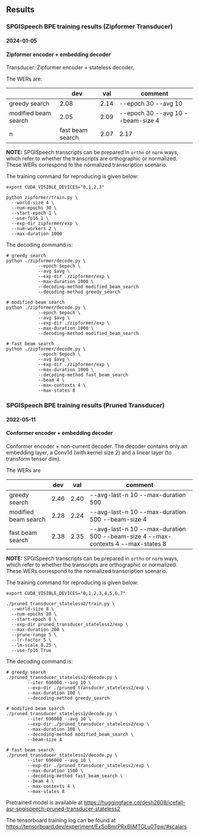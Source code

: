 ## Results

### SPGISpeech BPE training results (Zipformer Transducer)

#### 2024-01-05

#### Zipformer encoder + embedding decoder

Transducer: Zipformer encoder + stateless decoder.

The WERs are:

|                           | dev | val | comment                                  |
|---------------------------|------------|------------|------------------------------------------|
| greedy search             | 2.08       | 2.14       | --epoch 30 --avg 10 |
| modified beam search      | 2.05       | 2.09       | --epoch 30 --avg 10 --beam-size 4 |
n| fast beam search          | 2.07       | 2.17       | --epoch 30 --avg 10 --beam 20 --max-contexts 8 --max-states 64 |

**NOTE:** SPGISpeech transcripts can be prepared in `ortho` or `norm` ways, which refer to whether the
transcripts are orthographic or normalized. These WERs correspond to the normalized transcription
scenario.

The training command for reproducing is given below:

```
export CUDA_VISIBLE_DEVICES="0,1,2,3"

python zipformer/train.py \
  --world-size 4 \
  --num-epochs 30 \
  --start-epoch 1 \
  --use-fp16 1 \
  --exp-dir zipformer/exp \
  --num-workers 2 \
  --max-duration 1000
```

The decoding command is:
```
# greedy search
python ./zipformer/decode.py \
            --epoch $epoch \
            --avg $avg \
            --exp-dir ./zipformer/exp \
            --max-duration 1000 \
            --decoding-method modified_beam_search
            --decoding-method greedy_search

# modified beam search
python ./zipformer/decode.py \
            --epoch $epoch \
            --avg $avg \
            --exp-dir ./zipformer/exp \
            --max-duration 1000 \
            --decoding-method modified_beam_search

# fast beam search
python ./zipformer/decode.py \
            --epoch $epoch \
            --avg $avg \
            --exp-dir ./zipformer/exp \
            --max-duration 1000 \
            --decoding-method fast_beam_search
            --beam 4 \
            --max-contexts 4 \
            --max-states 8
```

### SPGISpeech BPE training results (Pruned Transducer)

#### 2022-05-11

#### Conformer encoder + embedding decoder

Conformer encoder + non-current decoder. The decoder
contains only an embedding layer, a Conv1d (with kernel size 2) and a linear
layer (to transform tensor dim).

The WERs are

|                           | dev | val | comment                                  |
|---------------------------|------------|------------|------------------------------------------|
| greedy search             | 2.46       | 2.40       | --avg-last-n 10 --max-duration 500 |
| modified beam search      | 2.28       | 2.24       | --avg-last-n 10 --max-duration 500 --beam-size 4 |
| fast beam search          | 2.38       | 2.35       | --avg-last-n 10 --max-duration 500 --beam-size 4 --max-contexts 4 --max-states 8 |

**NOTE:** SPGISpeech transcripts can be prepared in `ortho` or `norm` ways, which refer to whether the
transcripts are orthographic or normalized. These WERs correspond to the normalized transcription
scenario.

The training command for reproducing is given below:

```
export CUDA_VISIBLE_DEVICES="0,1,2,3,4,5,6,7"

./pruned_transducer_stateless2/train.py \
  --world-size 8 \
  --num-epochs 20 \
  --start-epoch 0 \
  --exp-dir pruned_transducer_stateless2/exp \
  --max-duration 200 \
  --prune-range 5 \
  --lr-factor 5 \
  --lm-scale 0.25 \
  --use-fp16 True
```

The decoding command is:
```
# greedy search
./pruned_transducer_stateless2/decode.py \
        --iter 696000 --avg 10 \
        --exp-dir ./pruned_transducer_stateless2/exp \
        --max-duration 100 \
        --decoding-method greedy_search

# modified beam search
./pruned_transducer_stateless2/decode.py \
        --iter 696000 --avg 10 \
        --exp-dir ./pruned_transducer_stateless2/exp \
        --max-duration 100 \
        --decoding-method modified_beam_search \
        --beam-size 4

# fast beam search
./pruned_transducer_stateless2/decode.py \
        --iter 696000 --avg 10 \
        --exp-dir ./pruned_transducer_stateless2/exp \
        --max-duration 1500 \
        --decoding-method fast_beam_search \
        --beam 4 \
        --max-contexts 4 \
        --max-states 8
```

Pretrained model is available at <https://huggingface.co/desh2608/icefall-asr-spgispeech-pruned-transducer-stateless2>

The tensorboard training log can be found at
<https://tensorboard.dev/experiment/ExSoBmrPRx6liMTGLu0Tgw/#scalars>
